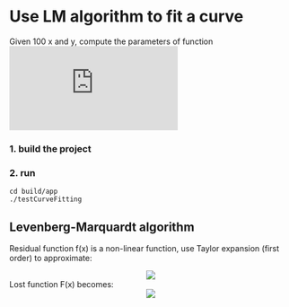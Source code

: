 # Use LM algorithm to fit a curve
Given 100 x and y, compute the parameters of function ![](https://latex.codecogs.com/gif.latex?y%20%3D%20exp%28ax%5E2&plus;bx&plus;c%29)
### 1. build the project
### 2. run 
`cd build/app`  
`./testCurveFitting`

## Levenberg-Marquardt algorithm
Residual function f(x) is a non-linear function, use Taylor expansion (first order) to approximate:  
<div align=center><img src=https://latex.codecogs.com/gif.latex?%5Cbold%7Bf%7D%20%28%5Cbold%7Bx%7D&plus;%5CDelta%20%5Cbold%7Bx%7D%29%20%5Capprox%20%5Cbold%7Bf%28x%29%7D%20&plus;%20%5Cbold%7BJ%7D%20%5CDelta%20%5Cbold%7Bx%7D></div>
Lost function F(x) becomes:
<div align=center><img src=https://latex.codecogs.com/gif.latex?F%28%5Cbold%7Bx%7D&plus;%20%5CDelta%20%5Cbold%7Bx%7D%29%20%3D%20%5Cfrac%7B1%7D%7B2%7D%20%7C%7C%5Cbold%7Bf%28x&plus;%5CDelta%20x%29%7D%7C%7C%5E2%20%3D%20F%28%5Cbold%7Bx%7D%29%20&plus;%20%5CDelta%20%5Cbold%7Bx%7D%20%5ET%20%5Cbold%7BJ%7D%5ET%5Cbold%7Bf%7D%20&plus;%20%5Cfrac%7B1%7D%7B2%7D%20%5CDelta%20%5Cbold%7Bx%7D%5ET%5Cbold%7BJ%7D%5ET%5Cbold%7BJ%7D%20%5CDelta%20%5Cbold%7Bx%7D></div>
